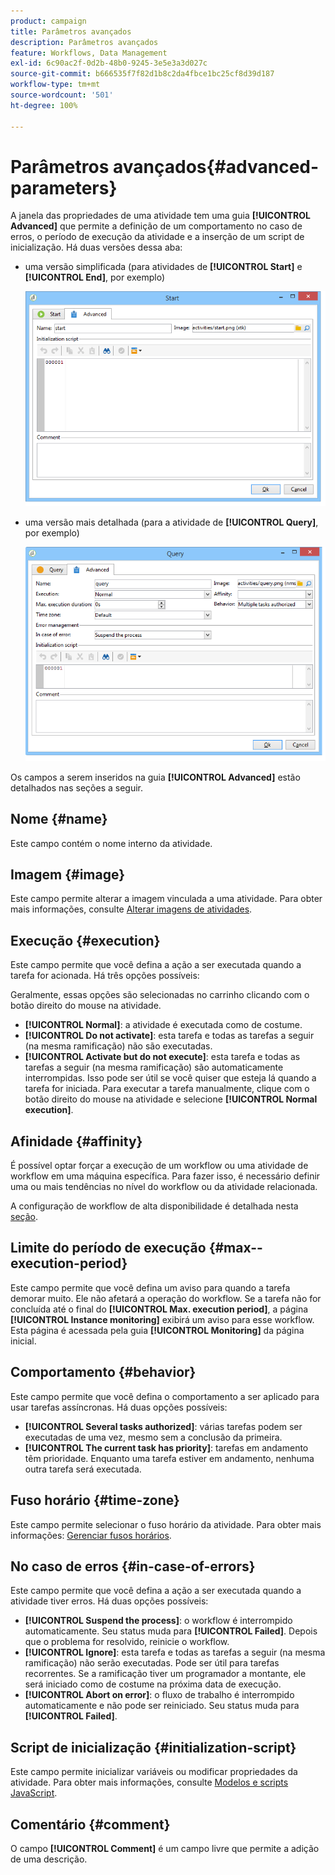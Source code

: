 ```yaml
---
product: campaign
title: Parâmetros avançados
description: Parâmetros avançados
feature: Workflows, Data Management
exl-id: 6c90ac2f-0d2b-48b0-9245-3e5e3a3d027c
source-git-commit: b666535f7f82d1b8c2da4fbce1bc25cf8d39d187
workflow-type: tm+mt
source-wordcount: '501'
ht-degree: 100%

---
```


# Parâmetros avançados{#advanced-parameters}



A janela das propriedades de uma atividade tem uma guia **[!UICONTROL Advanced]** que permite a definição de um comportamento no caso de erros, o período de execução da atividade e a inserção de um script de inicialização. Há duas versões dessa aba:

* uma versão simplificada (para atividades de **[!UICONTROL Start]** e **[!UICONTROL End]**, por exemplo)

  ![](assets/wf-advanced-basic.png)

* uma versão mais detalhada (para a atividade de **[!UICONTROL Query]**, por exemplo)

  ![](assets/wf-advanced-full.png)

Os campos a serem inseridos na guia **[!UICONTROL Advanced]** estão detalhados nas seções a seguir.

## Nome {#name}

Este campo contém o nome interno da atividade.

## Imagem {#image}

Este campo permite alterar a imagem vinculada a uma atividade. Para obter mais informações, consulte [Alterar imagens de atividades](managing-activity-images.md).

## Execução {#execution}

Este campo permite que você defina a ação a ser executada quando a tarefa for acionada. Há três opções possíveis:

Geralmente, essas opções são selecionadas no carrinho clicando com o botão direito do mouse na atividade.

* **[!UICONTROL Normal]**: a atividade é executada como de costume.
* **[!UICONTROL Do not activate]**: esta tarefa e todas as tarefas a seguir (na mesma ramificação) não são executadas.
* **[!UICONTROL Activate but do not execute]**: esta tarefa e todas as tarefas a seguir (na mesma ramificação) são automaticamente interrompidas. Isso pode ser útil se você quiser que esteja lá quando a tarefa for iniciada. Para executar a tarefa manualmente, clique com o botão direito do mouse na atividade e selecione **[!UICONTROL Normal execution]**.

## Afinidade {#affinity}

É possível optar forçar a execução de um workflow ou uma atividade de workflow em uma máquina específica. Para fazer isso, é necessário definir uma ou mais tendências no nível do workflow ou da atividade relacionada.

A configuração de workflow de alta disponibilidade é detalhada nesta [seção](../../installation/using/configuring-campaign-server.md#high-availability-workflows-and-affinities).


## Limite do período de execução {#max--execution-period}

Este campo permite que você defina um aviso para quando a tarefa demorar muito. Ele não afetará a operação do workflow. Se a tarefa não for concluída até o final do **[!UICONTROL Max. execution period]**, a página **[!UICONTROL Instance monitoring]** exibirá um aviso para esse workflow. Esta página é acessada pela guia **[!UICONTROL Monitoring]** da página inicial.

## Comportamento {#behavior}

Este campo permite que você defina o comportamento a ser aplicado para usar tarefas assíncronas. Há duas opções possíveis:

* **[!UICONTROL Several tasks authorized]**: várias tarefas podem ser executadas de uma vez, mesmo sem a conclusão da primeira.
* **[!UICONTROL The current task has priority]**: tarefas em andamento têm prioridade. Enquanto uma tarefa estiver em andamento, nenhuma outra tarefa será executada.

## Fuso horário {#time-zone}

Este campo permite selecionar o fuso horário da atividade. Para obter mais informações: [Gerenciar fusos horários](managing-time-zones.md).

## No caso de erros {#in-case-of-errors}

Este campo permite que você defina a ação a ser executada quando a atividade tiver erros. Há duas opções possíveis:

* **[!UICONTROL Suspend the process]**: o workflow é interrompido automaticamente. Seu status muda para **[!UICONTROL Failed]**. Depois que o problema for resolvido, reinicie o workflow.
* **[!UICONTROL Ignore]**: esta tarefa e todas as tarefas a seguir (na mesma ramificação) não serão executadas. Pode ser útil para tarefas recorrentes. Se a ramificação tiver um programador a montante, ele será iniciado como de costume na próxima data de execução.
* **[!UICONTROL Abort on error]**: o fluxo de trabalho é interrompido automaticamente e não pode ser reiniciado. Seu status muda para **[!UICONTROL Failed]**.

## Script de inicialização {#initialization-script}

Este campo permite inicializar variáveis ou modificar propriedades da atividade. Para obter mais informações, consulte [Modelos e scripts JavaScript](javascript-scripts-and-templates.md).

## Comentário {#comment}

O campo **[!UICONTROL Comment]** é um campo livre que permite a adição de uma descrição.

